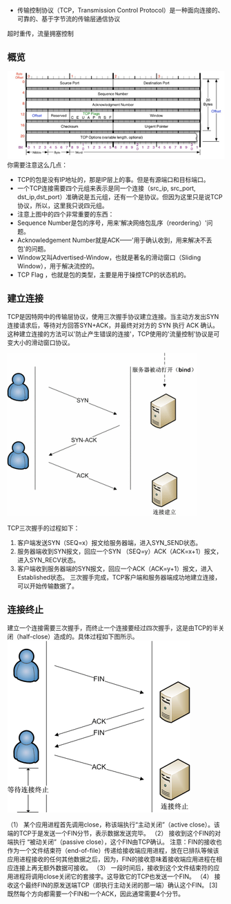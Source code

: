 * 传输控制协议（TCP，Transmission Control Protocol）是一种面向连接的、可靠的、基于字节流的传输层通信协议

超时重传，流量拥塞控制

## 概览
![图1 TCP头](https://github.com/1194964459/FE-Interview-Notebook/blob/main/Network/icon/tcp-head.jpeg?raw=true
)
你需要注意这么几点：

* TCP的包是没有IP地址的，那是IP层上的事。但是有源端口和目标端口。
* 一个TCP连接需要四个元组来表示是同一个连接（src_ip, src_port, dst_ip,dst_port）准确说是五元组，还有一个是协议。但因为这里只是说TCP协议，所以，这里我只说四元组。
* 注意上图中的四个非常重要的东西：
* Sequence Number是包的序号，用来'解决网络包乱序（reordering）'问题。
* Acknowledgement Number就是ACK——'用于确认收到，用来解决不丢包'的问题。
* Window又叫Advertised-Window，也就是著名的滑动窗口（Sliding Window），用于解决流控的。
* TCP Flag ，也就是包的类型，主要是用于操控TCP的状态机的。

## 建立连接
TCP是因特网中的传输层协议，使用三次握手协议建立连接。当主动方发出SYN连接请求后，等待对方回答SYN+ACK，并最终对对方的 SYN 执行 ACK 确认。这种建立连接的方法可以'防止产生错误的连接'，TCP使用的'流量控制'协议是可变大小的滑动窗口协议。 

![图2 TCP的三次握手](https://github.com/1194964459/FE-Interview-Notebook/blob/main/Network/icon/tcp-three-handShake.gif?raw=true)

TCP三次握手的过程如下：
1. 客户端发送SYN（SEQ=x）报文给服务器端，进入SYN_SEND状态。
2. 服务器端收到SYN报文，回应一个SYN （SEQ=y）ACK（ACK=x+1）报文，进入SYN_RECV状态。
3. 客户端收到服务器端的SYN报文，回应一个ACK（ACK=y+1）报文，进入Established状态。
三次握手完成，TCP客户端和服务器端成功地建立连接，可以开始传输数据了。


## 连接终止
建立一个连接需要三次握手，而终止一个连接要经过四次握手，这是由TCP的半关闭（half-close）造成的。具体过程如下图所示。 
![图3 TCP连接的终止](https://github.com/1194964459/FE-Interview-Notebook/blob/main/Network/icon/tcp-four-wave.gif?raw=true)

（1） 某个应用进程首先调用close，称该端执行“主动关闭”（active close）。该端的TCP于是发送一个FIN分节，表示数据发送完毕。
（2） 接收到这个FIN的对端执行 “被动关闭”（passive close），这个FIN由TCP确认。
注意：FIN的接收也作为一个文件结束符（end-of-file）传递给接收端应用进程，放在已排队等候该应用进程接收的任何其他数据之后，因为，FIN的接收意味着接收端应用进程在相应连接上再无额外数据可接收。
（3） 一段时间后，接收到这个文件结束符的应用进程将调用close关闭它的套接字。这导致它的TCP也发送一个FIN。
（4） 接收这个最终FIN的原发送端TCP（即执行主动关闭的那一端）确认这个FIN。 [3] 
既然每个方向都需要一个FIN和一个ACK，因此通常需要4个分节。